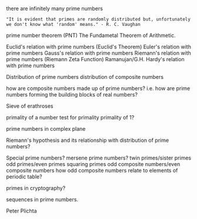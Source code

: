 there are infinitely many prime numbers

```
"It is evident that primes are randomly distributed but, unfortunately we don't know what 'random' means." - R. C. Vaughan
```

prime number theorem (PNT)
The Fundametal Theorem of Arithmetic.

Euclid's relation with prime numbers (Euclid's Theorem)
Euler's relation with prime numbers
Gauss's relation with prime numbers
Riemann's relation with prime numbers (Riemann Zeta Function)
Ramanujan/G.H. Hardy's relation with prime numbers

Distribution of prime numbers
distribution of composite numbers

how are composite numbers made up of prime numbers?
i.e. how are prime numbers forming the building blocks of real numbers?

Sieve of erathroses

primality of a number
test for primality
primality of 1?

prime numbers in complex plane

Riemann's hypothesis and its relationship with distribution of prime numbers?

Special prime numbers?
mersene prime numbers?
twin primes/sister primes
odd primes/even primes
squaring primes
odd composite numbers/even composite numbers
how odd composite numbers relate to elements of periodic table?

primes in cryptography?


sequences in prime numbers.



Peter Plichta
